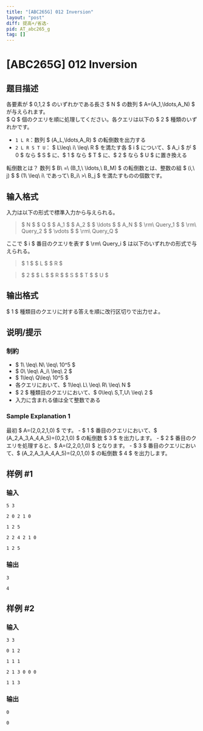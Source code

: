 ```yaml
---
title: "[ABC265G] 012 Inversion"
layout: "post"
diff: 提高+/省选-
pid: AT_abc265_g
tag: []
---
```


# [ABC265G] 012 Inversion

## 题目描述

[problemUrl]: https://atcoder.jp/contests/abc265/tasks/abc265_g

各要素が $ 0,1,2 $ のいずれかである長さ $ N $ の数列 $ A=(A_1,\ldots,A_N) $ が与えられます。  
 $ Q $ 個のクエリを順に処理してください。各クエリは以下の $ 2 $ 種類のいずれかです。

- `1 L R`：数列 $ (A_L,\ldots,A_R) $ の転倒数を出力する
- `2 L R S T U`： $ L\leq\ i\ \leq\ R $ を満たす各 $ i $ について、$ A_i $ が $ 0 $ なら $ S $ に、$ 1 $ なら $ T $ に、$ 2 $ なら $ U $ に置き換える
 
転倒数とは？ 数列 $ B\ =\ (B_1,\ \ldots,\ B_M) $ の転倒数とは、整数の組 $ (i,\ j) $ $ (1\ \leq\ i\ であって\ B_i\ >\ B_j $ を満たすものの個数です。

## 输入格式

入力は以下の形式で標準入力から与えられる。

> $ N $ $ Q $ $ A_1 $ $ A_2 $ $ \ldots $ $ A_N $ $ \rm\ Query_1 $ $ \rm\ Query_2 $ $ \vdots $ $ \rm\ Query_Q $

ここで $ i $ 番目のクエリを表す $ \rm\ Query_i $ は以下のいずれかの形式で与えられる。

> $ 1 $ $ L $ $ R $

> $ 2 $ $ L $ $ R $ $ S $ $ T $ $ U $

## 输出格式

$ 1 $ 種類目のクエリに対する答えを順に改行区切りで出力せよ。

## 说明/提示

### 制約

- $ 1\ \leq\ N\ \leq\ 10^5 $
- $ 0\ \leq\ A_i\ \leq\ 2 $
- $ 1\leq\ Q\leq\ 10^5 $
- 各クエリにおいて、$ 1\leq\ L\ \leq\ R\ \leq\ N $
- $ 2 $ 種類目のクエリにおいて、$ 0\leq\ S,T,U\ \leq\ 2 $
- 入力に含まれる値は全て整数である

### Sample Explanation 1

最初 $ A=(2,0,2,1,0) $ です。 - $ 1 $ 番目のクエリにおいて、$ (A_2,A_3,A_4,A_5)=(0,2,1,0) $ の転倒数 $ 3 $ を出力します。 - $ 2 $ 番目のクエリを処理すると、$ A=(2,2,0,1,0) $ となります。 - $ 3 $ 番目のクエリにおいて、$ (A_2,A_3,A_4,A_5)=(2,0,1,0) $ の転倒数 $ 4 $ を出力します。

## 样例 #1

### 输入

```
5 3
2 0 2 1 0
1 2 5
2 2 4 2 1 0
1 2 5
```

### 输出

```
3
4
```

## 样例 #2

### 输入

```
3 3
0 1 2
1 1 1
2 1 3 0 0 0
1 1 3
```

### 输出

```
0
0
```


